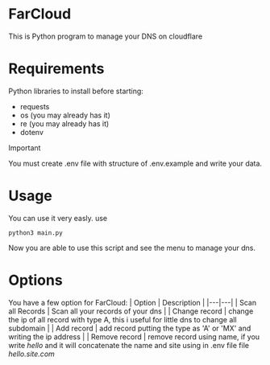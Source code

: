 # FarCloud
This is Python program to manage your DNS on cloudflare

# Requirements

Python libraries to install before starting:
* requests
* os (you may already has it)
* re (you may already has it)
* dotenv


>[!IMPORTANT]
>
>You must create .env file with structure of .env.example and write your data. 



# Usage

You can use it very easly. 
use

```
python3 main.py
```

Now you are able to use this script and see the menu to manage your dns. 

# Options

You have a few option for FarCloud:
| Option | Description |
|---|---|
| Scan all Records | Scan all your records of your dns |
| Change record | change the ip of all record with type A, this i useful for little dns to change all subdomain |
| Add record | add record putting the type as 'A' or 'MX' and writing the ip address |
| Remove record | remove record using name, if you write *hello* and it will concatenate the name and site using in .env file file *hello.site.com*


